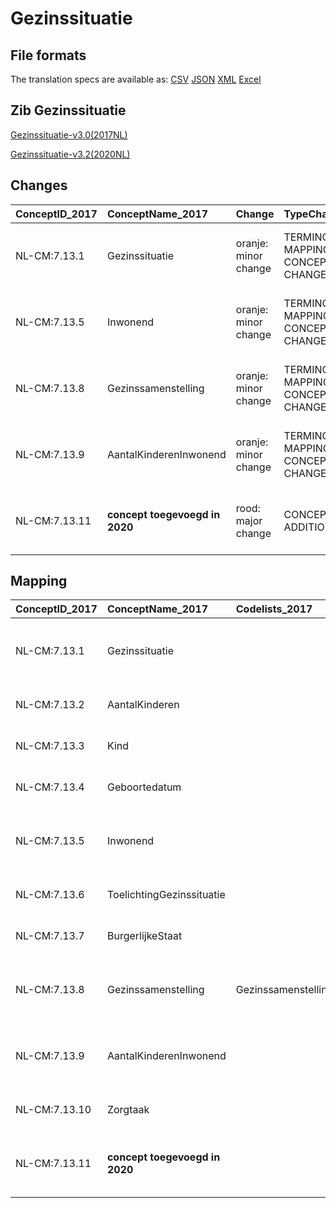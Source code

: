 # Gezinssituatie
## File formats

The translation specs are available as: 
[CSV](../csv/Gezinssituatie.csv) [JSON](../json/Gezinssituatie.json) [XML](../xml/Gezinssituatie.xml) [Excel](../excel/Gezinssituatie.xlsx)



## Zib Gezinssituatie

[Gezinssituatie-v3.0(2017NL)](https://zibs.nl/wiki/Gezinssituatie-v3.0(2017NL))

[Gezinssituatie-v3.2(2020NL)](https://zibs.nl/wiki/Gezinssituatie-v3.2(2020NL))









## Changes

| ConceptID_2017   | ConceptName_2017               | Change               | TypeChange                         | Impact_heen   | TRANSLATIE_spec_heen                                                                                       | Impact_terug   | TRANSLATIE_spec_terug                                                                                             | Omschrijving                                                             |
|:-----------------|:-------------------------------|:---------------------|:-----------------------------------|:--------------|:-----------------------------------------------------------------------------------------------------------|:---------------|:------------------------------------------------------------------------------------------------------------------|:-------------------------------------------------------------------------|
| NL-CM:7.13.1     | Gezinssituatie                 | oranje: minor change | TERMINOLOGY MAPPING CONCEPT CHANGE | Medium        | SCT DefinitionCode [blank] -> [365470003 Bevinding betreffende gegevens over gezin en gezinssamenstelling] | Medium         | SCT DefinitionCode  [224130005 Household composition] -> [224118004 Number of offspring]                          | SNOMED CT DefinitionCode concept aangepast                                |
| NL-CM:7.13.5     | Inwonend                       | oranje: minor change | TERMINOLOGY MAPPING CONCEPT CHANGE | Medium        | SCT DefinitionCode [224525003 Number in household] -> [107541000146102 Child lives at home]                | Medium         | SCT DefinitionCode  [107541000146102 Child lives at home] -> [224525003 Number in household]                      | SNOMED CT DefinitionCode concept aangepast                                |
| NL-CM:7.13.8     | Gezinssamenstelling            | oranje: minor change | TERMINOLOGY MAPPING CONCEPT CHANGE | Medium        | SCT DefinitionCode [224118004 Number of offspring] -> [224130005 Household composition]                    | Medium         | SCT DefinitionCode [425401001 Pain intensity rating scale] -> [blank]                                              | SNOMED CT DefinitionCode concept aangepast                                |
| NL-CM:7.13.9     | AantalKinderenInwonend         | oranje: minor change | TERMINOLOGY MAPPING CONCEPT CHANGE | Medium        | SCT DefinitionCode [blank] -> [55811000146107 Number of children living at home]                           | Medium         | SCT DefinitionCode [371525003 Clinical procedure report] -> [blank]                                                | SNOMED CT DefinitionCode concept aangepast                                |
| NL-CM:7.13.11    | **concept toegevoegd in 2020** | rood: major change   | CONCEPT ADDITION                   | Low           |                                                                                                            | High           | IF [blank]source->target ELSE [toon en stuur de inhoud van dit data item als vrije tekst naar een 2017 ontvanger] | Toelichtingsveld bij container 'Kind' aan zib Gezinssituatie toegevoegd. |

## Mapping

| ConceptID_2017   | ConceptName_2017               | Codelists_2017               | Change                  | ConceptID_2020   | ConceptName_2020          | Codelists_2020               | Bits    | Omschrijving                                                             | TypeChange                         | Impact_heen   | TRANSLATIE_spec_heen                                                                                       | Impact_terug   | TRANSLATIE_spec_terug                                                                                             |
|:-----------------|:-------------------------------|:-----------------------------|:------------------------|:-----------------|:--------------------------|:-----------------------------|:--------|:-------------------------------------------------------------------------|:-----------------------------------|:--------------|:-----------------------------------------------------------------------------------------------------------|:---------------|:------------------------------------------------------------------------------------------------------------------|
| NL-CM:7.13.1     | Gezinssituatie                 |                              | oranje: minor change    | NL-CM:7.13.1     | Gezinssituatie            |                              | ZIB-697 | SNOMED CT DefinitionCode concept aangepast                                | TERMINOLOGY MAPPING CONCEPT CHANGE | Medium        | SCT DefinitionCode [blank] -> [365470003 Bevinding betreffende gegevens over gezin en gezinssamenstelling] | Medium         | SCT DefinitionCode  [224130005 Household composition] -> [224118004 Number of offspring]                          |
| NL-CM:7.13.2     | AantalKinderen                 |                              | groen: geen wijzigingen | NL-CM:7.13.2     | AantalKinderen            |                              |         |                                                                          |                                    |               |                                                                                                            |                |                                                                                                                   |
| NL-CM:7.13.3     | Kind                           |                              | groen: geen wijzigingen | NL-CM:7.13.3     | Kind                      |                              |         |                                                                          |                                    |               |                                                                                                            |                |                                                                                                                   |
| NL-CM:7.13.4     | Geboortedatum                  |                              | groen: geen wijzigingen | NL-CM:7.13.4     | Geboortedatum             |                              |         |                                                                          |                                    |               |                                                                                                            |                |                                                                                                                   |
| NL-CM:7.13.5     | Inwonend                       |                              | oranje: minor change    | NL-CM:7.13.5     | Inwonend                  |                              | ZIB-697 | SNOMED CT DefinitionCode concept aangepast                                | TERMINOLOGY MAPPING CONCEPT CHANGE | Medium        | SCT DefinitionCode [224525003 Number in household] -> [107541000146102 Child lives at home]                | Medium         | SCT DefinitionCode  [107541000146102 Child lives at home] -> [224525003 Number in household]                      |
| NL-CM:7.13.6     | ToelichtingGezinssituatie      |                              | groen: geen wijzigingen | NL-CM:7.13.6     | ToelichtingGezinssituatie |                              |         |                                                                          |                                    |               |                                                                                                            |                |                                                                                                                   |
| NL-CM:7.13.7     | BurgerlijkeStaat               |                              | groen: geen wijzigingen | NL-CM:7.13.7     | BurgerlijkeStaat          |                              |         |                                                                          |                                    |               |                                                                                                            |                |                                                                                                                   |
| NL-CM:7.13.8     | Gezinssamenstelling            | GezinssamenstellingCodelijst | oranje: minor change    | NL-CM:7.13.8     | Gezinssamenstelling       | GezinssamenstellingCodelijst | ZIB-697 | SNOMED CT DefinitionCode concept aangepast                                | TERMINOLOGY MAPPING CONCEPT CHANGE | Medium        | SCT DefinitionCode [224118004 Number of offspring] -> [224130005 Household composition]                    | Medium         | SCT DefinitionCode [425401001 Pain intensity rating scale] -> [blank]                                              |
| NL-CM:7.13.9     | AantalKinderenInwonend         |                              | oranje: minor change    | NL-CM:7.13.9     | AantalKinderenInwonend    |                              | ZIB-697 | SNOMED CT DefinitionCode concept aangepast                                | TERMINOLOGY MAPPING CONCEPT CHANGE | Medium        | SCT DefinitionCode [blank] -> [55811000146107 Number of children living at home]                           | Medium         | SCT DefinitionCode [371525003 Clinical procedure report] -> [blank]                                                |
| NL-CM:7.13.10    | Zorgtaak                       |                              | groen: geen wijzigingen | NL-CM:7.13.10    | Zorgtaak                  |                              |         |                                                                          |                                    |               |                                                                                                            |                |                                                                                                                   |
| NL-CM:7.13.11    | **concept toegevoegd in 2020** |                              | rood: major change      | NL-CM:7.13.11    | ToelichtingKind           |                              | ZIB-767 | Toelichtingsveld bij container 'Kind' aan zib Gezinssituatie toegevoegd. | CONCEPT ADDITION                   | Low           |                                                                                                            | High           | IF [blank]source->target ELSE [toon en stuur de inhoud van dit data item als vrije tekst naar een 2017 ontvanger] |

